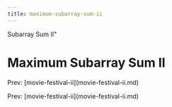 ```yaml
---
title: maximum-subarray-sum-ii
---
```


Subarray Sum II\"

# Maximum Subarray Sum II

Prev: \[movie-festival-ii](movie-festival-ii.md)

Prev: \[movie-festival-ii](movie-festival-ii.md)
